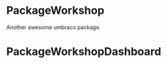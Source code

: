 # PackageWorkshop 
Another awesome umbraco package. 

<!-- Tell us about your package here -->


# PackageWorkshopDashboard
